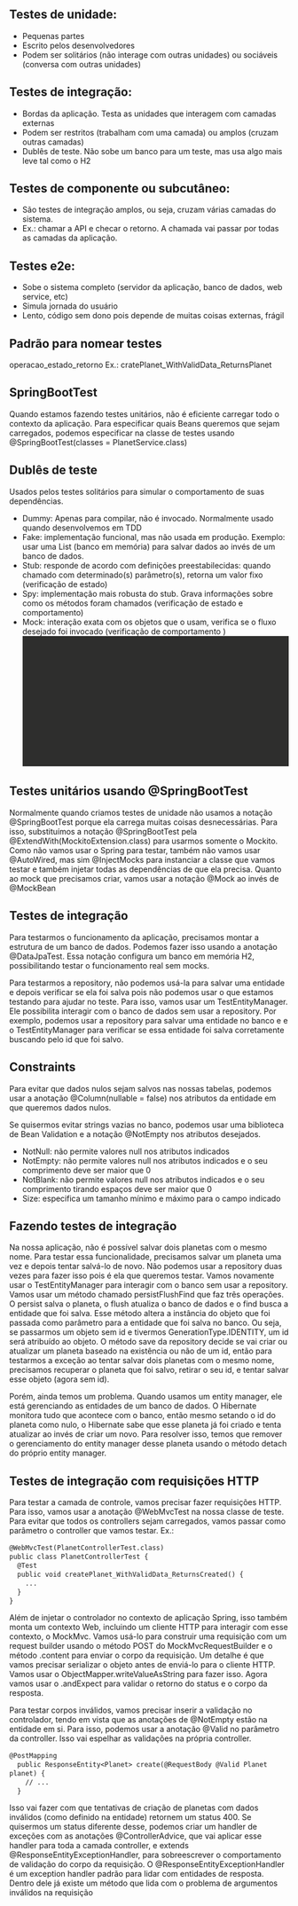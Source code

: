 ## Testes de unidade:
- Pequenas partes
- Escrito pelos desenvolvedores
- Podem ser solitários (não interage com outras unidades) ou sociáveis (conversa com outras unidades)

## Testes de integração:
- Bordas da aplicação. Testa as unidades que interagem com camadas externas
- Podem ser restritos (trabalham com uma camada) ou amplos (cruzam outras camadas)
- Dublês de teste. Não sobe um banco para um teste, mas usa algo mais leve tal como o H2

## Testes de componente ou subcutâneo:
- São testes de integração amplos, ou seja, cruzam várias camadas do sistema.
- Ex.: chamar a API e checar o retorno. A chamada vai passar por todas as camadas da aplicação.

## Testes e2e:
- Sobe o sistema completo (servidor da aplicação, banco de dados, web service, etc)
- Simula jornada do usuário
- Lento, código sem dono pois depende de muitas coisas externas, frágil

## Padrão para nomear testes
operacao_estado_retorno
Ex.: cratePlanet_WithValidData_ReturnsPlanet

## SpringBootTest
Quando estamos fazendo testes unitários, não é eficiente carregar todo o contexto da aplicação. Para especificar quais Beans queremos que sejam carregados, podemos especificar na classe de testes usando
@SpringBootTest(classes = PlanetService.class)

## Dublês de teste
Usados pelos testes solitários para simular o comportamento de suas dependências.
- Dummy: Apenas para compilar, não é invocado. Normalmente usado quando desenvolvemos em TDD
- Fake:  implementação funcional, mas não usada em produção. Exemplo: usar uma List (banco em memória) para salvar dados ao invés de um banco de dados.
- Stub: responde de acordo com definições preestabilecidas: quando chamado com determinado(s) parâmetro(s), retorna um valor fixo (verificação de estado)
- Spy: implementação mais robusta do stub. Grava informações sobre como os métodos foram chamados (verificação de estado e comportamento)
- Mock: interação exata com os objetos que o usam, verifica se o fluxo desejado foi invocado (verificação de comportamento )
![img.png](img.png)

## Testes unitários usando @SpringBootTest
Normalmente quando criamos testes de unidade não usamos a notação @SpringBootTest porque ela carrega muitas coisas desnecessárias. Para isso, substituímos a notação @SpringBootTest pela @ExtendWith(MockitoExtension.class) para usarmos somente o Mockito. Como não vamos usar o Spring para testar, também não vamos usar @AutoWired, mas sim @InjectMocks para instanciar a classe que vamos testar e também injetar todas as dependências de que ela precisa. Quanto ao mock que precisamos criar, vamos usar a notação @Mock ao invés de @MockBean

## Testes de integração
Para testarmos o funcionamento da aplicação, precisamos montar a estrutura de um banco de dados. Podemos fazer isso usando a anotação @DataJpaTest. Essa notação configura um banco em memória H2, possibilitando testar o funcionamento real sem mocks.

Para testarmos a repository, não podemos usá-la para salvar uma entidade e depois verificar se ela foi salva pois não podemos usar o que estamos testando para ajudar no teste. Para isso, vamos usar um TestEntityManager. Ele possibilita interagir com o banco de dados sem usar a repository. Por exemplo, podemos usar a repository para salvar uma entidade no banco e e o TestEntityManager para verificar se essa entidade foi salva corretamente buscando pelo id que foi salvo.

## Constraints
Para evitar que dados nulos sejam salvos nas nossas tabelas, podemos usar a anotação @Column(nullable = false) nos atributos da entidade em que queremos dados nulos. 

Se quisermos evitar strings vazias no banco, podemos usar uma biblioteca de Bean Validation e a notação @NotEmpty nos atributos desejados. 

- NotNull: não permite valores null nos atributos indicados
- NotEmpty: não permite valores null nos atributos indicados e o seu comprimento deve ser maior que 0
- NotBlank: não permite valores null nos atributos indicados e o seu comprimento tirando espaços deve ser maior que 0
- Size: especifica um tamanho mínimo e máximo para o campo indicado

## Fazendo testes de integração 
Na nossa aplicação, não é possível salvar dois planetas com o mesmo nome. Para testar essa funcionalidade, precisamos salvar um planeta uma vez e depois tentar salvá-lo de novo. Não podemos usar a repository duas vezes para fazer isso pois é ela que queremos testar. Vamos novamente usar o TestEntityManager para interagir com o banco sem usar a repository. Vamos usar um método chamado persistFlushFind que faz três operações. O persist salva o planeta, o flush atualiza o banco de dados e o find busca a entidade que foi salva. Esse método altera a instância do objeto que foi passada como parâmetro para a entidade que foi salva no banco. Ou seja, se passarmos um objeto sem id e tivermos GenerationType.IDENTITY, um id será atribuído ao objeto. O método save da repository decide se vai criar ou atualizar um planeta baseado na existência ou não de um id, então para testarmos a exceção ao tentar salvar dois planetas com o mesmo nome, precisamos recuperar o planeta que foi salvo, retirar o seu id, e tentar salvar esse objeto (agora sem id).

Porém, ainda temos um problema. Quando usamos um entity manager, ele está gerenciando as entidades de um banco de dados. O Hibernate monitora tudo que acontece com o banco, então mesmo setando o id do planeta como nulo, o Hibernate sabe que esse planeta já foi criado e tenta atualizar ao invés de criar um novo. Para resolver isso, temos que remover o gerenciamento do entity manager desse planeta usando o método detach do próprio entity manager.

## Testes de integração com requisições HTTP
Para testar a camada de controle, vamos precisar fazer requisições HTTP. Para isso, vamos usar a anotação @WebMvcTest na nossa classe de teste. Para evitar que todos os controllers sejam carregados, vamos passar como parâmetro o controller que vamos testar. Ex.:
```
@WebMvcTest(PlanetControllerTest.class)
public class PlanetControllerTest {
  @Test
  public void createPlanet_WithValidData_ReturnsCreated() {
    ...
  }
}
```
Além de injetar o controlador no contexto de aplicação Spring, isso também monta um contexto Web, incluindo um cliente HTTP para interagir com esse contexto, o MockMvc. Vamos usá-lo para construir uma requisição com um request builder usando o método POST do MockMvcRequestBuilder e o método .content para enviar o corpo da requisição. Um detalhe é que vamos precisar serializar o objeto antes de enviá-lo para o cliente HTTP. Vamos usar o ObjectMapper.writeValueAsString para fazer isso. Agora vamos usar o .andExpect para validar o retorno do status e o corpo da resposta.

Para testar corpos inválidos, vamos precisar inserir a validação no controlador, tendo em vista que as anotações de @NotEmpty estão na entidade em si. Para isso, podemos usar a anotação @Valid no parâmetro da controller. Isso vai espelhar as validações na própria controller.
```
@PostMapping
  public ResponseEntity<Planet> create(@RequestBody @Valid Planet planet) {
    // ...
  }
```

Isso vai fazer com que tentativas de criação de planetas com dados inválidos (como definido na entidade) retornem um status 400. Se quisermos um status diferente desse, podemos criar um handler de exceções com as anotações @ControllerAdvice, que vai aplicar esse handler para toda a camada controller, e extends @ResponseEntityExceptionHandler, para sobreescrever o comportamento de validação do corpo da requisição. O @ResponseEntityExceptionHandler é um exception handler padrão para lidar com entidades de resposta. Dentro dele já existe um método que lida com o problema de argumentos inválidos na requisição 
